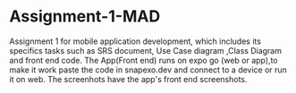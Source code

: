 # Assignment-1-MAD
Assignment 1 for mobile application development, which includes its specifics tasks such as SRS document, Use Case diagram ,Class Diagram and front end code.
The App(Front end) runs on expo go (web or app),to make it work paste the code in snapexo.dev and connect to a device or run it on web.
The screenhots have the app's front end screenshots.
